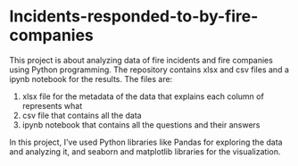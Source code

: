 # Incidents-responded-to-by-fire-companies
This project is about analyzing data of fire incidents and fire companies using Python programming.
The repository contains xlsx and csv files and a ipynb notebook for the results.
The files are:
  1. xlsx file for the metadata of the data that explains each column of represents what
  2. csv file that contains all the data
  3. ipynb notebook that contains all the questions and their answers

In this project, I've used Python libraries like Pandas for exploring the data and analyzing it, and seaborn and matplotlib libraries for the visualization.
